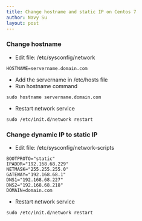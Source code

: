 ```yaml
---
title: Change hostname and static IP on Centos 7
author: Navy Su
layout: post
---
```

### Change hostname
* Edit file: /etc/sysconfig/network
~~~
HOSTNAME=servername.domain.com
~~~
* Add the servername in /etc/hosts file
* Run hostname command
~~~shell
sudo hostname servername.domain.com
~~~
* Restart network service
~~~shell
sudo /etc/init.d/network restart
~~~

### Change dynamic IP to static IP
* Edit file: /etc/sysconfig/network-scripts
~~~
BOOTPROTO="static"
IPADDR="192.168.68.229"
NETMASK="255.255.255.0"
GATEWAY="192.168.68.1"
DNS1="192.168.68.227"
DNS2="192.168.68.218"
DOMAIN=domain.com
~~~

* Restart network service
~~~shell
sudo /etc/init.d/network restart
~~~
